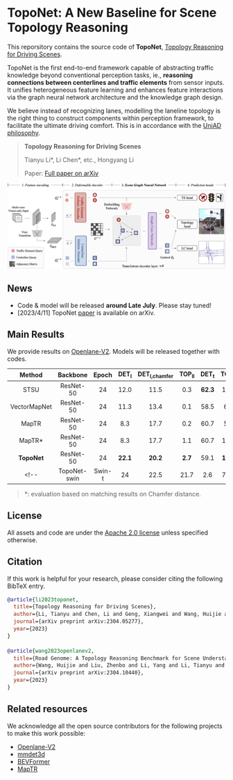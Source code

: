 # TopoNet: A New Baseline for Scene Topology Reasoning

This reporsitory contains the source code of **TopoNet**, [Topology Reasoning for Driving Scenes](https://arxiv.org/abs/2304.05277).

TopoNet is the first end-to-end framework capable of abstracting traffic knowledge beyond conventional perception tasks, ie., **reasoning connections between centerlines and traffic elements** from sensor inputs. It unifies heterogeneous feature
learning and enhances feature interactions via the graph neural network architecture and the knowledge graph design. 

We believe instead of recognizing lanes, modelling the laneline topology is the right thing to construct components within perception framework, to facilitate the ultimate driving comfort. This is in accordance with the [UniAD philosophy](https://github.com/OpenDriveLab/UniAD).

> **Topology Reasoning for Driving Scenes**
> 
> Tianyu Li*, Li Chen*, etc., Hongyang Li
>
> Paper: [Full paper on arXiv](https://arxiv.org/abs/2304.05277)

![method](figs/pipeline.png "Model Architecture")



## News

- Code & model will be released **around Late July**. Please stay tuned!
- [2023/4/11] TopoNet [paper](https://arxiv.org/abs/2304.05277) is available on arXiv.

## Main Results

We provide results on [Openlane-V2](https://github.com/OpenDriveLab/OpenLane-V2). Models will be released together with codes.

|    Method    |  Backbone | Epoch | DET<sub>l</sub> | DET<sub>l,chamfer</sub> | TOP<sub>ll</sub> | DET<sub>t</sub> | TOP<sub>lt</sub> |  OLS | Model
|:------------:|:---------:|:-----:|:-------:|:-------:|:----------:|:-------:|:----------:|:----:|:------:|
|     STSU     | ResNet-50 |   24  |   12.0  |  11.5  |     0.3    |   **62.3**  |    10.1    | 27.9 |    -    |
| VectorMapNet | ResNet-50 |   24  |   11.3  |  13.4  |     0.1    |   58.5  |    6.2     | 24.5 |    -    |
|     MapTR    | ResNet-50 |   24  |   8.3   |  17.7  |     0.2    |   60.7  |    5.8     | 24.3 |    -    |
|     MapTR*   | ResNet-50 |   24  |   8.3   |  17.7  |     1.1    |   60.7  |    10.1    | 30.2 |    -    |
|    **TopoNet**   | ResNet-50 |   24  |   **22.1**  |  **20.2**  |     **2.7**    |   59.1  |    **14.9**    | **34.0** |    -    |
<!-- | TopoNet-swin |   Swin-t  |   24  |   22.5  |  21.7  |     2.6    |   71.7  |    17.8    | 38.2 |    -    | -->

> $*$: evaluation based on matching results on Chamfer distance.

## License

All assets and code are under the [Apache 2.0 license](./LICENSE) unless specified otherwise.

## Citation
If this work is helpful for your research, please consider citing the following BibTeX entry.

``` bibtex
@article{li2023toponet,
  title={Topology Reasoning for Driving Scenes},
  author={Li, Tianyu and Chen, Li and Geng, Xiangwei and Wang, Huijie and Li, Yang and Liu, Zhenbo and Jiang, Shengyin and Wang, Yuting and Xu, Hang and Xu, Chunjing and Wen, Feng and Luo, Ping and Yan, Junchi and Zhang, Wei and Wang, Xiaogang and Qiao, Yu and Li, Hongyang},
  journal={arXiv preprint arXiv:2304.05277},
  year={2023}
}

@article{wang2023openlanev2,
  title={Road Genome: A Topology Reasoning Benchmark for Scene Understanding in Autonomous Driving}, 
  author={Wang, Huijie and Liu, Zhenbo and Li, Yang and Li, Tianyu and Chen, Li and Sima, Chonghao and Wang, Yuting and Jiang, Shengyin and Wen, Feng and Xu, Hang and Luo, Ping and Yan, Junchi and Zhang, Wei and Yao, Jun and Qiao, Yu and Li, Hongyang},
  journal={arXiv preprint arXiv:2304.10440},
  year={2023}
}
```

## Related resources

We acknowledge all the open source contributors for the following projects to make this work possible:

- [Openlane-V2](https://github.com/OpenDriveLab/OpenLane-V2)
- [mmdet3d](https://github.com/open-mmlab/mmdetection3d)
- [BEVFormer](https://github.com/fundamentalvision/BEVFormer)
- [MapTR](https://github.com/hustvl/MapTR)

